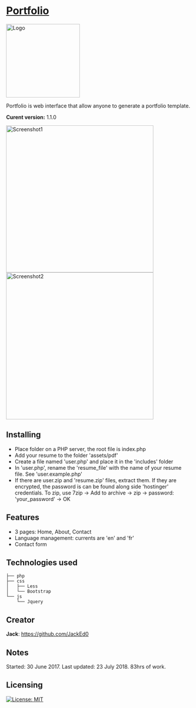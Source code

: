 # [Portfolio](https://github.com/JackEd0/jack)

<img src="https://i.imgur.com/UOZEjQP.png" alt="Logo" width="200px"/>

Portfolio is web interface that allow anyone to generate a portfolio template.

**Curent version:** 1.1.0

<img src="https://i.imgur.com/zIPCDfB.jpg" alt="Screenshot1" width="400px"/>
<img src="https://i.imgur.com/RfmScvD.jpg" alt="Screenshot2" width="400px"/>

## Installing

- Place folder on a PHP server, the root file is index.php
- Add your resume to the folder 'assets/pdf'
- Create a file named 'user.php' and place it in the 'includes' folder
- In 'user.php', rename the 'resume_file' with the name of your resume file. See 'user.example.php'
- If there are user.zip and 'resume.zip' files, extract them. If they are encrypted, the password is can be found along side 'hostinger' credentials.
    To zip, use 7zip -> Add to archive -> zip -> password: 'your_password' -> OK

## Features

- 3 pages: Home, About, Contact
- Language management: currents are 'en' and 'fr'
- Contact form

## Technologies used

```text
├── php
├── css
│   ├── Less
│   └── Bootstrap
└── js
    └── Jquery
```

## Creator

**Jack**: <https://github.com/JackEd0>

## Notes

Started: 30 June 2017.
Last updated: 23 July 2018.
83hrs of work.

## Licensing

[![License: MIT](https://img.shields.io/badge/License-MIT-green.svg)](https://opensource.org/licenses/MIT)
